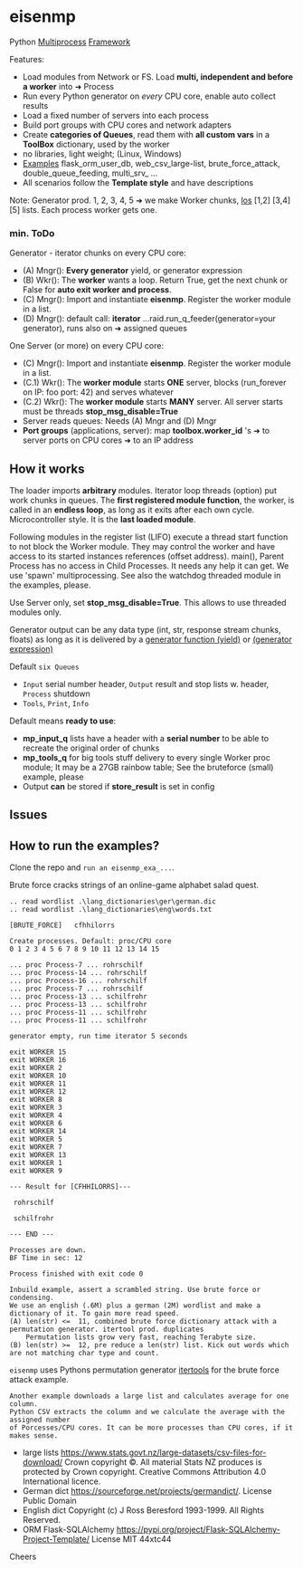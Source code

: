 # eisenmp
 
Python [Multiprocess](https://en.wikipedia.org/wiki/Multiprocessing) 
[Framework](https://en.wikipedia.org/wiki/Software_framework)

Features:

* Load modules from Network or FS. Load **multi, independent and before a worker** into ➜ Process
* Run every Python generator on _every_ CPU core, enable auto collect results
* Load a fixed number of servers into each process
* Build port groups with CPU cores and network adapters
* Create **categories of Queues**, read them with **all custom vars** in a **ToolBox** dictionary, used by the worker
* no libraries, light weight; (Linux, Windows)
* [Examples](https://github.com/44xtc44/eisenmp_examples) 
flask_orm_user_db, web_csv_large-list, brute_force_attack, double_queue_feeding, multi_srv_ ...
* All scenarios follow the **Template style** and have descriptions


Note:
Generator prod. 1, 2, 3, 4, 5  ➜ we make Worker chunks, [los](https://de.wikipedia.org/wiki/Los_(Produktion))
[1,2] [3,4] [5] lists. Each process worker gets one.

### min. ToDo

Generator - iterator chunks on every CPU core:
- (A) Mngr(): **Every generator** yield, or generator expression
- (B) Wkr(): The **worker** wants a loop. Return True, get the next chunk or False for **auto exit worker and process**.
- (C) Mngr(): Import and instantiate **eisenmp**. Register the worker module in a list.
- (D) Mngr(): default call: **iterator** ...raid.run_q_feeder(generator=your generator), runs also on ➜ assigned queues

One Server (or more) on every CPU core:
- (C) Mngr(): Import and instantiate **eisenmp**. Register the worker module in a list.
- (C.1) Wkr(): The **worker module** starts **ONE** server, blocks (run_forever on IP: foo port: 42) and serves whatever
- (C.2) Wkr(): The **worker module** starts **MANY** server. All server starts must be threads **stop_msg_disable=True**
- Server reads queues: Needs (A) Mngr and (D) Mngr
- **Port groups** (applications, server): map **toolbox.worker_id**
's ➜ to server ports on CPU cores ➜ to an IP address

## How it works
The loader imports **arbitrary** modules. Iterator loop threads (option) put work chunks in queues.
The **first registered module function**, the worker, is called in an **endless loop**, as long as it exits after 
each own cycle. Microcontroller style. It is the **last loaded module**.

Following modules in the register list (LIFO) execute a thread start function to not block the Worker module. 
They may control the worker and have access to its started instances references (offset address). 
main(), Parent Process has no access in Child Processes. 
It needs any help it can get. We use 'spawn' multiprocessing.
See also the watchdog threaded module in the examples, please.

Use Server only, set **stop_msg_disable=True**. This allows to use threaded modules only.

Generator output can be any data type (int, str, response stream chunks, floats) as long as it is delivered by a 
[generator function (yield)](https://docs.python.org/3/reference/expressions.html#yieldexpr)
or 
[(generator expression)](https://peps.python.org/pep-0289/)


Default ``six Queues``
- ``Input`` serial number header, ``Output`` result and stop lists w. header, ``Process`` shutdown
- ``Tools``, ``Print``, ``Info``

Default means **ready to use**:
- **mp_input_q** lists have a header with a **serial number** to be able to recreate the original order of chunks
- **mp_tools_q** for big tools stuff delivery to every single Worker proc module;
It may be a 27GB rainbow table; See the bruteforce (small) example, please
- Output **can** be stored if **store_result** is set in config

## Issues

## How to run the examples?
Clone the repo and ``run an eisenmp_exa_...``.

Brute force cracks strings of an online-game alphabet salad quest. 

    .. read wordlist .\lang_dictionaries\ger\german.dic
    .. read wordlist .\lang_dictionaries\eng\words.txt

	[BRUTE_FORCE]	cfhhilorrs

    Create processes. Default: proc/CPU core
    0 1 2 3 4 5 6 7 8 9 10 11 12 13 14 15 
    
    ... proc Process-7 ... rohrschilf
    ... proc Process-14 ... rohrschilf
    ... proc Process-16 ... rohrschilf
    ... proc Process-7 ... rohrschilf
    ... proc Process-13 ... schilfrohr
    ... proc Process-13 ... schilfrohr
    ... proc Process-11 ... schilfrohr
    ... proc Process-11 ... schilfrohr

	generator empty, run time iterator 5 seconds

	exit WORKER 15
	exit WORKER 16
	exit WORKER 2
	exit WORKER 10
	exit WORKER 11
	exit WORKER 12
	exit WORKER 8
	exit WORKER 3
	exit WORKER 4
	exit WORKER 6
	exit WORKER 14
	exit WORKER 5
	exit WORKER 7
	exit WORKER 13
	exit WORKER 1
	exit WORKER 9

    --- Result for [CFHHILORRS]---
    
     rohrschilf
    
     schilfrohr

    --- END ---

	Processes are down.
    BF Time in sec: 12
    
    Process finished with exit code 0

    Inbuild example, assert a scrambled string. Use brute force or condensing.
    We use an english (.6M) plus a german (2M) wordlist and make a dictionary of it. To gain more read speed.
    (A) len(str) <=  11, combined brute force dictionary attack with a permutation generator. itertool prod. duplicates
        Permutation lists grow very fast, reaching Terabyte size.
    (B) len(str) >=  12, pre reduce a len(str) list. Kick out words which are not matching char type and count.

`eisenmp` uses Pythons permutation generator
 [itertools](https://docs.python.org/3/library/itertools.html?highlight=itertools.permutations#itertools.permutations)
for the brute force attack example.

    Another example downloads a large list and calculates average for one column.
    Python CSV extracts the column and we calculate the average with the assigned number
    of Porcesses/CPU cores. It can be more processes than CPU cores, if it makes sense.


- large lists https://www.stats.govt.nz/large-datasets/csv-files-for-download/ Crown copyright ©. 
All material Stats NZ produces is protected by Crown copyright.
Creative Commons Attribution 4.0 International licence.
- German dict https://sourceforge.net/projects/germandict/. License Public Domain
- English dict Copyright (c) J Ross Beresford 1993-1999. All Rights Reserved.
- ORM Flask-SQLAlchemy https://pypi.org/project/Flask-SQLAlchemy-Project-Template/ License MIT 44xtc44

Cheers
